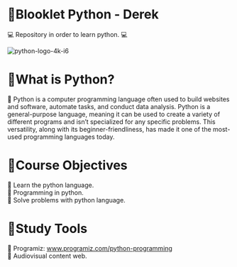 # 📍Blooklet Python - Derek
💻 Repository in order to learn python. 💻

![python-logo-4k-i6](https://user-images.githubusercontent.com/112723617/197372988-afc202ee-1ae5-46d4-b421-ff8eb436e2b3.png)

# 📍What is Python?
📌 Python is a computer programming language often used to build websites and software, automate tasks, and conduct data analysis. Python is a general-purpose language, meaning it can be used to create a variety of different programs and isn’t specialized for any specific problems. This versatility, along with its beginner-friendliness, has made it one of the most-used programming languages today.

# 📍Course Objectives
📌 Learn the python language.
<br>
📌 Programming in python.
<br>
📌 Solve problems with python language.

# 📍Study Tools
📌 Programiz: www.programiz.com/python-programming
<br>
📌 Audiovisual content web.
